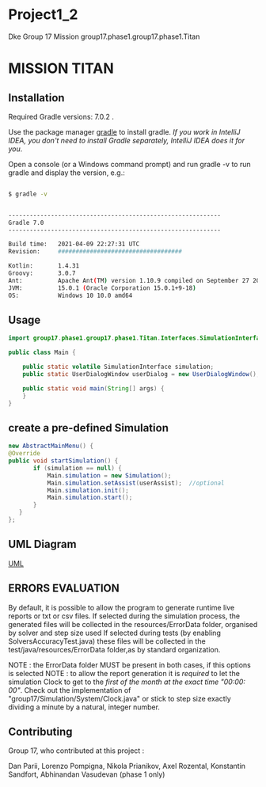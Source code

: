 # Project1_2
Dke Group 17 Mission group17.phase1.group17.phase1.Titan
# MISSION TITAN


## Installation
Required Gradle versions: 7.0.2 .

Use the package manager [gradle](https://gradle.org/install/) to install gradle.
*_If you work in IntelliJ IDEA, you don't need to install Gradle separately, IntelliJ IDEA does it for you_*.

Open a console (or a Windows command prompt) and run gradle -v to run gradle and display the version, e.g.:

```bash

$ gradle -v


------------------------------------------------------------
Gradle 7.0
------------------------------------------------------------

Build time:   2021-04-09 22:27:31 UTC
Revision:     ###################################

Kotlin:       1.4.31
Groovy:       3.0.7
Ant:          Apache Ant(TM) version 1.10.9 compiled on September 27 2020
JVM:          15.0.1 (Oracle Corporation 15.0.1+9-18)
OS:           Windows 10 10.0 amd64

```




## Usage

```java
import group17.phase1.group17.phase1.Titan.Interfaces.SimulationInterface;

public class Main {

    public static volatile SimulationInterface simulation;
    public static UserDialogWindow userDialog = new UserDialogWindow();

    public static void main(String[] args) {
    }
}


```

## create a pre-defined Simulation

 ```java
new AbstractMainMenu() {
@Override
public void startSimulation() {
        if (simulation == null) {
            Main.simulation = new Simulation();
            Main.simulation.setAssist(userAssist);  //optional
            Main.simulation.init();
            Main.simulation.start();
        }
    }
};
```

## UML Diagram

[UML](src/main/java/group17/phase1/group17.phase1.Titan/diagram.png)

## ERRORS EVALUATION

By default, it is possible to allow the program to generate runtime live reports or txt or csv files. If selected during
the simulation process, the generated files will be collected in the resources/ErrorData folder, organised by solver and
step size used If selected during tests (by enabling SolversAccuracyTest.java) these files will be collected in the
test/java/resources/ErrorData folder,as by standard organization.

NOTE : the ErrorData folder MUST be present in both cases, if this options is selected NOTE : to allow the report
generation it is *_required_* to let the simulation Clock to get to the *_first of the month at the exact time "00:00:
00"_*. Check out the implementation of "group17/Simulation/System/Clock.java" or stick to step size exactly dividing a
minute by a natural, integer number.

## Contributing

Group 17, who contributed at this project :

Dan Parii, Lorenzo Pompigna, Nikola Prianikov, Axel Rozental, Konstantin Sandfort, Abhinandan Vasudevan (phase 1 only)


